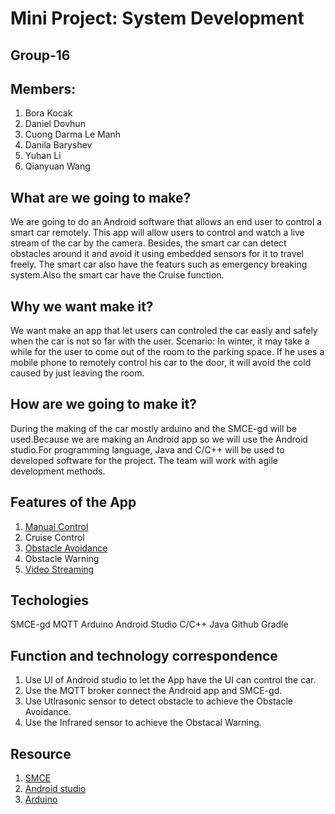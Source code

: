 # Mini Project: System Development

## Group-16
## Members:

1. Bora Kocak
2. Daniel Dovhun
3. Cuong Darma Le Manh
4. Danila Baryshev
5. Yuhan Li
6. Qianyuan Wang



## What are we going to make?
We are going to do an Android software that allows an end user to control a smart car remotely. This app will allow users to control and watch a live stream of the car by the camera. Besides, the smart car can detect obstacles around it and avoid it using embedded sensors for it to travel freely. The smart car also have the featurs such as emergency breaking system.Also the smart car have the Cruise function.



## Why we want make it? 
We want make an app that let users can controled the car easly and safely when the car is not so far with the user.
    Scenario:
    In winter, it may take a while for the user to come out of the room to the parking space. If he uses a mobile phone to remotely control his car to the door, it will avoid the cold caused by just leaving the room.

 ## How are we going to make it?
During the making of the car mostly arduino and the SMCE-gd will be used.Because we are making an Android app so we will use the Android studio.For programming language, Java and C/C++ will be used to developed software for the project.
The team will work with agile development methods.

## Features of the App

1. [Manual Control](https://github.com/DIT113-V22/group-16/wiki/Milestone-2#milestone-2-manual-control)
2. Cruise Control
3. [Obstacle Avoidance](https://github.com/DIT113-V22/group-16/wiki/Milestone-1#milestone-1-obstacle-avoidance)
4. Obstacle Warning
5. [Video Streaming](https://github.com/DIT113-V22/group-16/wiki/Milestone-3#milestone-3-video-streaming)

## Techologies
SMCE-gd
MQTT
Arduino
Android Studio
C/C++
Java
Github
Gradle
## Function and technology correspondence
1. Use UI of Android studio to let the App have the UI can control the car.
2. Use the MQTT broker connect the Android app and SMCE-gd.
3. Use Utlrasonic sensor to detect obstacle to achieve the Obstacle Avoidance.
4. Use the Infrared sensor to achieve the Obstacal Warning.
## Resource
1. [SMCE](https://github.com/ItJustWorksTM/smce-gd/releases)
2. [Android studio](https://developer.android.com/studio)
3. [Arduino](https://www.arduino.cc/en/software)
 
